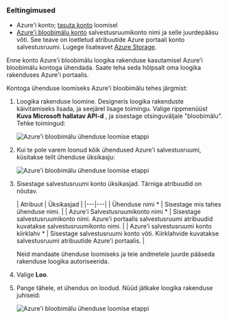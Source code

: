 ### <a name="prerequisites"></a>Eeltingimused
- Azure'i konto; [tasuta konto](https://azure.microsoft.com/free) loomisel
- [Azure'i bloobimälu konto](../articles/storage/storage-create-storage-account.md) salvestusruumikonto nimi ja selle juurdepääsu võti. See teave on loetletud atribuutide Azure portaali konto salvestusruumi. Lugege lisateavet [Azure Storage](../articles/storage/storage-introduction.md).

Enne konto Azure'i bloobimälu loogika rakenduse kasutamisel Azure'i bloobimälu kontoga ühendada. Saate teha seda hõlpsalt oma loogika rakenduses Azure'i portaalis.  

Kontoga ühenduse loomiseks Azure'i bloobimälu tehes järgmist:  

1. Loogika rakenduse loomine. Designeris loogika rakenduste käivitamiseks lisada, ja seejärel lisage toimingu. Valige rippmenüüst **Kuva Microsoft hallatav API-d** , ja sisestage otsinguväljale "bloobimälu". Tehke toimingud:  

    ![Azure'i bloobimälu ühenduse loomise etappi](./media/connectors-create-api-azureblobstorage/azureblobstorage-1.png)  

2. Kui te pole varem loonud kõik ühendused Azure'i salvestusruumi, küsitakse teilt ühenduse üksikasju:   

    ![Azure'i bloobimälu ühenduse loomise etappi](./media/connectors-create-api-azureblobstorage/connection-details.png)  

3. Sisestage salvestusruumi konto üksikasjad. Tärniga atribuudid on nõutav.

    | Atribuut | Üksikasjad |
|---|---|
| Ühenduse nimi * | Sisestage mis tahes ühenduse nimi. |
| Azure'i Salvestusruumikonto nimi * | Sisestage salvestusruumikonto nimi. Azure'i portaalis salvestusruumi atribuudid kuvatakse salvestusruumikonto nimi. |
| Azure'i salvestusruumi konto kiirklahv * | Sisestage salvestusruumi konto võti. Kiirklahvide kuvatakse salvestusruumi atribuutide Azure'i portaalis. |

    Neid mandaate ühenduse loomiseks ja teie andmetele juurde pääseda rakenduse loogika autoriseerida. 

4. Valige **Loo**.

5. Pange tähele, et ühendus on loodud. Nüüd jätkake loogika rakenduse juhiseid: 

    ![Azure'i bloobimälu ühenduse loomise etappi](./media/connectors-create-api-azureblobstorage/azureblobstorage-3.png)  

